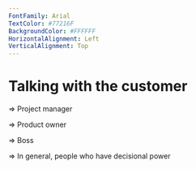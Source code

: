 ```yaml
---
FontFamily: Arial
TextColor: #77216F
BackgroundColor: #FFFFFF
HorizontalAlignment: Left
VerticalAlignment: Top
---
```

# Talking with the customer

=> Project manager

=> Product owner

=> Boss

=> In general, people who have decisional power